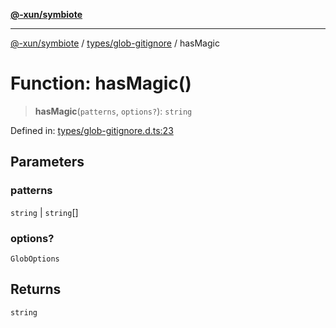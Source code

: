 [**@-xun/symbiote**](../../../README.md)

***

[@-xun/symbiote](../../../README.md) / [types/glob-gitignore](../README.md) / hasMagic

# Function: hasMagic()

> **hasMagic**(`patterns`, `options?`): `string`

Defined in: [types/glob-gitignore.d.ts:23](https://github.com/Xunnamius/symbiote/blob/75014db0d306eae609fdd593e692bde4e3ec6d31/types/glob-gitignore.d.ts#L23)

## Parameters

### patterns

`string` | `string`[]

### options?

`GlobOptions`

## Returns

`string`

